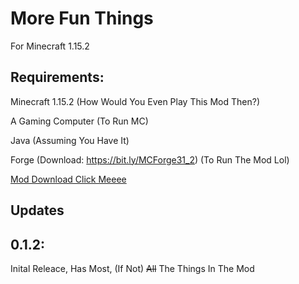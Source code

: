 # More Fun Things
For Minecraft 1.15.2
## Requirements:
Minecraft 1.15.2 (How Would You Even Play This Mod Then?)

A Gaming Computer (To Run MC)

Java (Assuming You Have It)

Forge (Download: https://bit.ly/MCForge31_2) (To Run The Mod Lol)

[Mod Download Click Meeee](https://github.com/GreenIsLess/MoreStuffMC/releases/download/v0.1.2-Beta/MoreThingsBeta.jar)

## Updates
## 0.1.2:
Inital Releace, Has Most, (If Not) ~~All~~ The Things In The Mod
